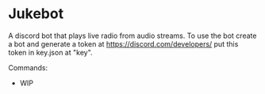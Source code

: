 # Jukebot
A discord bot that plays live radio from audio streams.
To use the bot create a bot and generate a token at https://discord.com/developers/ put this token in key.json at "key".

Commands:
- WIP
